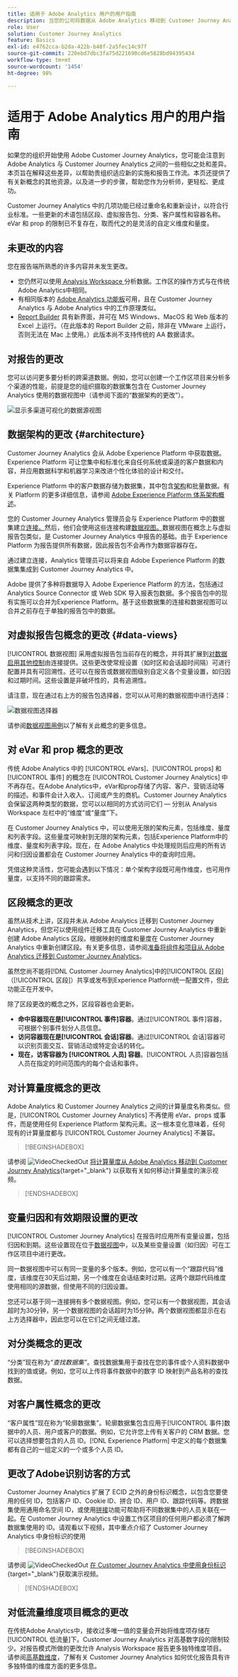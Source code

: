 ```yaml
---
title: 适用于 Adobe Analytics 用户的用户指南
description: 当您的公司将数据从 Adobe Analytics 移动到 Customer Journey Analytics 时，从用户的角度应该考虑什么
role: User
solution: Customer Journey Analytics
feature: Basics
exl-id: e4762cca-b2da-422b-b48f-2a5fec14c97f
source-git-commit: 220ebd7dbc3fa75d221690cd6e5828bd94395434
workflow-type: tm+mt
source-wordcount: '1454'
ht-degree: 98%

---
```


# 适用于 Adobe Analytics 用户的用户指南

如果您的组织开始使用 Adobe Customer Journey Analytics，您可能会注意到 Adobe Analytics 与 Customer Journey Analytics 之间的一些相似之处和差异。本页旨在解释这些差异，以帮助贵组织适应新的实施和报告工作流。本页还提供了有关新概念的其他资源，以及进一步的步骤，帮助您作为分析师，更轻松、更成功。

Customer Journey Analytics 中的几项功能已经过重命名和重新设计，以符合行业标准。一些更新的术语包括区段、虚拟报告包、分类、客户属性和容器名称。eVar 和 prop 的限制已不复存在，取而代之的是灵活的自定义维度和量度。

## 未更改的内容

您在报告端所熟悉的许多内容并未发生更改。

* 您仍然可以使用[ Analysis Workspace ](/help/analysis-workspace/home.md)分析数据。工作区的操作方式与在传统Adobe Analytics中相同。
* 有相同版本的 [Adobe Analytics 功能板](/help/mobile-app/home.md)可用，且在 Customer Journey Analytics 与 Adobe Analytics 中的工作原理类似。
* [Report Builder](/help/report-builder/report-buider-overview.md) 具有新界面，并可在 MS Windows、MacOS 和 Web 版本的 Excel 上运行。（在此版本的 Report Builder 之前，除非在 VMware 上运行，否则无法在 Mac 上使用。）此版本尚不支持传统的 AA 数据请求。

## 对报告的更改

您可以访问更多要分析的跨渠道数据。例如，您可以创建一个工作区项目来分析多个渠道的性能，前提是您的组织摄取的数据集包含在 Customer Journey Analytics 使用的数据视图中（请参阅下面的“数据架构的更改”）。

![显示多渠道可视化的数据源视图](assets/cross-channel.png)

## 数据架构的更改 {#architecture}

Customer Journey Analytics 会从 Adobe Experience Platform 中获取数据。Experience Platform 可让您集中和标准化来自任何系统或渠道的客户数据和内容，并应用数据科学和机器学习来改进个性化体验的设计和交付。

Experience Platform 中的客户数据存储为数据集，其中包含[架构](https://experienceleague.adobe.com/docs/platform-learn/tutorials/schemas/schemas-and-experience-data-model.html?lang=zh-Hans)和批量数据。有关 Platform 的更多详细信息，请参阅 [Adobe Experience Platform 体系架构概述](https://experienceleague.adobe.com/docs/platform-learn/tutorials/intro-to-platform/basic-architecture.html?lang=zh-Hans)。

您的 Customer Journey Analytics 管理员会与 Experience Platform 中的数据集建立[连接。](/help/connections/create-connection.md)然后，他们会使用这些连接构建[数据视图。](/help/data-views/data-views.md)数据视图在概念上与虚拟报告包类似，是 Customer Journey Analytics 中报告的基础。由于 Experience Platform 为报告提供所有数据，因此报告包不会再作为数据容器存在。

通过建立连接，Analytics 管理员可以将来自 Adobe Experience Platform 的数据集集成到 Customer Journey Analytics 中。


<!-- Outdated UI

>[!BEGINSHADEBOX]

See ![VideoCheckedOut](/help/assets/icons/VideoCheckedOut.svg) [Configuring connections](https://video.tv.adobe.com/){target="_blank"} for a demo video.

>[!ENDSHADEBOX]

-->


Adobe 提供了多种将数据导入 Adobe Experience Platform 的方法，包括通过 Analytics Source Connector 或 Web SDK 导入报表包数据。多个报告包中的现有实施可以合并为Experience Platform。基于这些数据集的连接和数据视图可以合并之前存在于单独的报告包中的数据。

## 对虚拟报告包概念的更改 {#data-views}

[!UICONTROL 数据视图] 采用虚拟报告包当前存在的概念，并将其扩展到[对数据启用其他控制](/help/data-views/create-dataview.md)由连接提供。这些更改使常规设置（如时区和会话超时间隔）可进行配置并具有可回溯性。还可以在报告或数据视图级别自定义各个变量设置，如归因和过期时间。这些设置是非破坏性的，具有追溯性。

请注意，现在通过右上方的报告包选择器，您可以从可用的数据视图中进行选择：

![数据视图选择器](assets/data-views.png)

请参阅[数据视图用例](/help/use-cases/data-views/data-views-usecases.md)以了解有关此概念的更多信息。

## 对 eVar 和 prop 概念的更改

传统 Adobe Analytics 中的 [!UICONTROL eVars]、[!UICONTROL props] 和 [!UICONTROL 事件] 的概念在 [!UICONTROL Customer Journey Analytics] 中不再存在。在Adobe Analytics中，eVar和prop存储了内容、客户、营销活动等的描述。和事件会计入收入、订阅或产生的商机。Customer Journey Analytics 会保留这两种类型的数据，您可以以相同的方式访问它们 — 分别从 Analysis Workspace 左栏中的“维度”或“量度”下。

在 Customer Journey Analytics 中，可以使用无限的架构元素，包括维度、量度和列表字段。这些量度可映射到无限的架构元素，包括Experience Platform中的维度、量度和列表字段。现在，在 Adobe Analytics 中处理规则后应用的所有访问和归因设置都会在 Customer Journey Analytics 中的查询时应用。

凭借这种灵活性，您可能会遇到以下情况：单个架构字段既可用作维度，也可用作量度，以支持不同的跟踪需求。

## 区段概念的更改

虽然从技术上讲，区段并未从 Adobe Analytics 迁移到 Customer Journey Analytics，但您可以使用组件迁移工具在 Customer Journey Analytics 中重新创建 Adobe Analytics 区段。根据映射的维度和量度在 Customer Journey Analytics 中重新创建区段。有关更多信息，请参阅[准备将组件和项目从 Adobe Analytics 迁移到 Customer Journey Analytics](https://experienceleague.adobe.com/docs/analytics/admin/admin-tools/component-migration/prepare-component-migration.html?lang=zh-Hans)。

虽然您尚不能将[!DNL Customer Journey Analytics]中的[!UICONTROL 区段] （[!UICONTROL 区段]）共享或发布到Experience Platform统一配置文件，但此功能正在开发中。

除了区段更改的概念之外，区段容器也会更新。

* **命中容器现在是[!UICONTROL 事件]容器**。通过[!UICONTROL 事件]容器，可根据个别事件划分人员信息。
* **访问容器现在是[!UICONTROL 会话]容器**。通过[!UICONTROL 会话]容器可以识别页面交互、营销活动或特定会话的转化。
* **现在，访客容器为 [!UICONTROL 人员] 容器**。[!UICONTROL 人员]容器包括人员在指定的时间范围内的每个会话和事件。

## 对计算量度概念的更改

Adobe Analytics 和 Customer Journey Analytics 之间的计算量度名称类似。但是，[!UICONTROL Customer Journey Analytics] 不再使用 eVar、props 或事件，而是使用任何 Experience Platform 架构元素。这一根本变化意味着，任何现有的计算量度都与 [!UICONTROL Customer Journey Analytics] 不兼容。


>[!BEGINSHADEBOX]

请参阅 ![VideoCheckedOut](/help/assets/icons/VideoCheckedOut.svg) [将计算量度从 Adobe Analytics 移动到 Customer Journey Analytics](https://video.tv.adobe.com/v/31788?quality=12&learn=on){target="_blank"} 以获取有关如何移动计算量度的演示视频。

>[!ENDSHADEBOX]

## 变量归因和有效期限设置的更改

[!UICONTROL Customer Journey Analytics] 在报告时应用所有变量设置，包括归因和到期。这些设置现在位于[数据视图](/help/data-views/component-settings/persistence.md)中，以及某些变量设置（如归因）可在工作区项目中进行更改。

同一数据视图中可以有同一变量的多个版本。例如，您可以有一个“跟踪代码”维度，该维度在30天后过期，另一个维度在会话结束时过期。这两个跟踪代码维度使用相同的源数据，但使用不同的归因设置。

您还可以基于同一连接拥有多个数据视图。例如，您可以有一个数据视图，其会话超时为30分钟，另一个数据视图的会话超时为15分钟。两个数据视图都显示在右上方选择器中，因此您可以在它们之间无缝过渡。

## 对分类概念的更改

“分类”现在称为&#x200B;*“查找数据集”*。查找数据集用于查找在您的事件或个人资料数据中找到的值或键。例如，您可以上传将事件数据中的数字 ID 映射到产品名称的查找数据。

## 对客户属性概念的更改

“客户属性”现在称为“轮廓数据集”。轮廓数据集包含应用于[!UICONTROL 事件]数据中的人员、用户或客户的数据。例如，它允许您上传有关客户的 CRM 数据。您可以选择想要包含的人员 ID。[!DNL Experience Platform] 中定义的每个数据集都有自己的一组定义的一个或多个人员 ID。

## 更改了Adobe识别访客的方式

Customer Journey Analytics 扩展了 ECID 之外的身份标识概念，以包含您要使用的任何 ID，包括客户 ID、Cookie ID、拼合 ID、用户 ID、跟踪代码等。跨数据集使用通用命名空间 ID，或使用[拼接](../stitching/overview.md)功能可帮助将不同数据集中的人员关联在一起。在 Customer Journey Analytics 中设置工作区项目的任何用户都必须了解跨数据集使用的 ID。请观看以下视频，其中重点介绍了 Customer Journey Analytics 中身份标识的使用


>[!BEGINSHADEBOX]

请参阅 ![VideoCheckedOut](/help/assets/icons/VideoCheckedOut.svg) [在 Customer Journey Analytics 中使用身份标识](https://video.tv.adobe.com/v/30750/?quality=12&learn=on){target="_blank"}获取演示视频。

>[!ENDSHADEBOX]

## 对低流量维度项目概念的更改

在传统Adobe Analytics中，接收过多唯一值的变量会开始将维度项存储在[!UICONTROL 低流量]下。Customer Journey Analytics 对高基数字段的限制较少。对报告模式所做的更改允许 Analysis Workspace 报告更多独特维度项目。请参阅[高基数维度](../components/dimensions/high-cardinality.md)，了解有关 Customer Journey Analytics 如何优化报告具有许多独特值的维度方面的更多信息。
